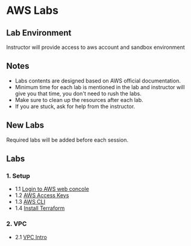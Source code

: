 # AWS Labs

## Lab Environment

Instructor will provide access to aws account and sandbox environment

## Notes

- Labs contents are designed based on AWS official documentation.
- Minimum time for each lab is mentioned in the lab and instructor will give you that time, you don't need to rush the labs.
- Make sure to clean up the resources after each lab.
- If you are stuck, ask for help from the instructor.

## New Labs

Required labs will be added before each session.

## Labs

### 1. Setup

* 1.1 [Login to AWS web concole](lab/login/login.md)
* 1.2 [AWS Access Keys](lab/login/access-keys.md)
* 1.3 [AWS CLI](lab/setup/aws-cli.md)
* 1.4 [Install Terraform](lab/setup/terraform.md)

### 2. VPC

* 2.1 [VPC Intro](lab/vpc/vpc-intro.md)
